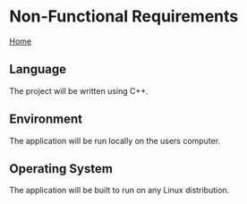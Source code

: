 # Non-Functional Requirements

[Home](https://github.com/jtw449/HackerGame/blob/master/README.md)

## Language

The project will be written using C++.

## Environment

The application will be run locally on the users computer.

## Operating System

The application will be built to run on any Linux distribution.
